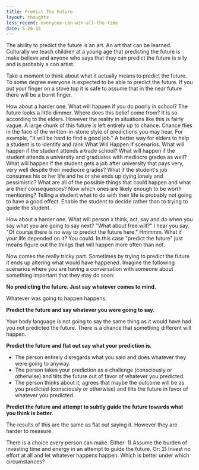 ```yaml
---
title: Predict The Future
layout: thoughts
less_recent: everyone-can-win-all-the-time
date: 5-26-16
---
```

The ability to predict the future is an art. An art that can be learned. Culturally we teach children at a young age that predicting the future is make believe and anyone who says that they can predict the future is silly and is probably a con artist.

Take a moment to think about what it actually means to predict the future. To some degree everyone is expected to be able to predict the future. If you put your finger on a stove top it is safe to assume that in the near future there will be a burnt finger.

How about a harder one. What will happen if you do poorly in school? The future looks a little dimmer. Where does this belief come from? It is so according to the elders. However the reality in situations like this is fairly vague. A large chunk of this future is left entirely up to chance. Chance flies in the face of the written-in-stone style of predictions you may hear. For example, "It will be hard to find a good job." A better way for elders to help a student is to identify and rank What Will Happen If scenarios. What will happen if the student attends a trade school? What will happen if the student attends a university and graduates with mediocre grades as well? What will happen if the student gets a job after university that pays very, very well despite their mediocre grades? What if the student's job consumes his or her life and he or she ends up dying lonely and pessimistic? What are all of the possible things that could happen and what are their consequences? Now which ones are likely enough to be worth mentioning? Telling a student what to do with their life is probably not going to have a good effect. Enable the student to decide rather than to trying to guide the student.

How about a harder one. What will person x think, act, say and do when you say what you are going to say next? "What about free will?" I hear you say. "Of course there is no way to predict the future here." Hmmmm. What if your life depended on it? You could. In this case "predict the future" just means figure out the things that will happen more often than not.

Now comes the really tricky part. Sometimes by trying to predict the future it ends up altering what would have happened. Imagine the following scenarios where you are having a conversation with someone about something important that they may do soon:

**No predicting the future. Just say whatever comes to mind.**

Whatever was going to happen happens.

**Predict the future and say whatever you were going to say.**

Your body language is not going to say the same thing as it would have had you not predicted the future. There is a chance that something different will happen.

**Predict the future and flat out say what your prediction is.**

* The person entirely disregards what you said and does whatever they were going to anyway.
* The person takes your prediction as a challenge (consciously or otherwise) and tilts the future out of favor of whatever you predicted.
* The person thinks about it, agrees that maybe the outcome will be as you predicted (consciously or otherwise) and tilts the future in favor of whatever you predicted.

**Predict the future and attempt to subtly guide the future towards what you think is better.**

The results of this are the same as flat out saying it. However they are harder to measure.

<!-- Self fulfilling prophecies -->

There is a choice every person can make. Either: 1) Assume the burden of investing time and energy in an attempt to guide the future. Or: 2) Invest no effort at all and let whatever happens happen. Which is better under which circumstances?